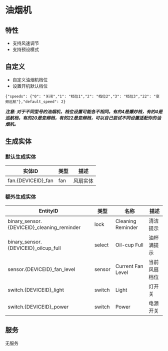 # 油烟机
## 特性
- 支持风速调节
- 支持预设模式

## 自定义

- 自定义油烟机档位
- 设置开机默认档位

```
{"speeds": {"0": "关闭","1": "档位1","2": "档位2","3": "档位3","22": "变频巡航"},"default_speed": 2}
```

***注意: 对于不同型号的油烟机，档位设置可能各不相同。有的4是爆炒档，有的4是巡航档，有的20是变频档，有的22是变频档，可以自己尝试不同设置适配你的油烟机。***

## 生成实体
### 默认生成实体
| 实体ID               | 类型  | 描述   |
|--------------------|-----|------|
| fan.{DEVICEID}_fan | fan | 风扇实体 |

### 额外生成实体

| EntityID                                   | 类型     | 名称                | 描述     |
|--------------------------------------------|--------|-------------------|--------|
| binary_sensor.{DEVICEID}_cleaning_reminder | lock   | Cleaning Reminder | 清洁提示   |
| binary_sensor.{DEVICEID}_oilcup_full       | select | Oil-cup Full      | 油杯满提示  |
| sensor.{DEVICEID}_fan_level                | sensor | Current Fan Level | 当前风扇档位 |
| switch.{DEVICEID}_light                    | switch | Light             | 灯开关    |
| switch.{DEVICEID}_power                    | switch | Power             | 电源开关   |

## 服务
无服务